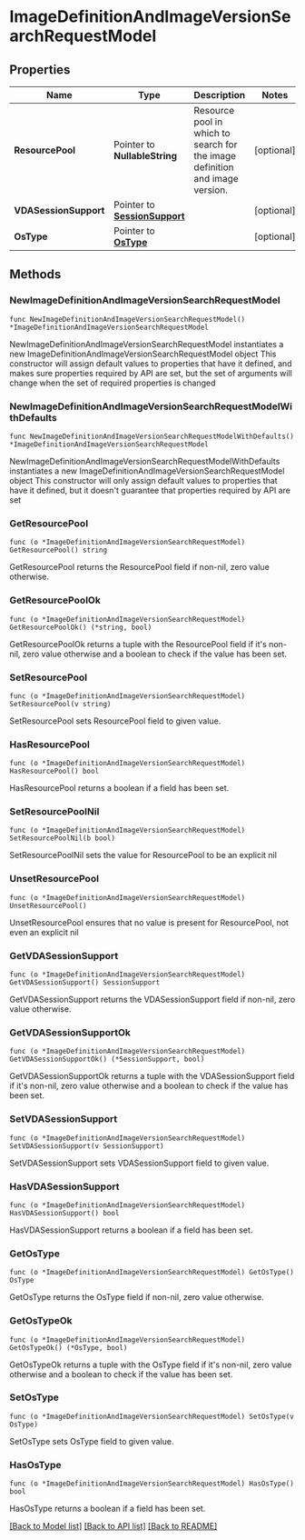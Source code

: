 # ImageDefinitionAndImageVersionSearchRequestModel

## Properties

Name | Type | Description | Notes
------------ | ------------- | ------------- | -------------
**ResourcePool** | Pointer to **NullableString** | Resource pool in which to search for the image definition and image version. | [optional] 
**VDASessionSupport** | Pointer to [**SessionSupport**](SessionSupport.md) |  | [optional] 
**OsType** | Pointer to [**OsType**](OsType.md) |  | [optional] 

## Methods

### NewImageDefinitionAndImageVersionSearchRequestModel

`func NewImageDefinitionAndImageVersionSearchRequestModel() *ImageDefinitionAndImageVersionSearchRequestModel`

NewImageDefinitionAndImageVersionSearchRequestModel instantiates a new ImageDefinitionAndImageVersionSearchRequestModel object
This constructor will assign default values to properties that have it defined,
and makes sure properties required by API are set, but the set of arguments
will change when the set of required properties is changed

### NewImageDefinitionAndImageVersionSearchRequestModelWithDefaults

`func NewImageDefinitionAndImageVersionSearchRequestModelWithDefaults() *ImageDefinitionAndImageVersionSearchRequestModel`

NewImageDefinitionAndImageVersionSearchRequestModelWithDefaults instantiates a new ImageDefinitionAndImageVersionSearchRequestModel object
This constructor will only assign default values to properties that have it defined,
but it doesn't guarantee that properties required by API are set

### GetResourcePool

`func (o *ImageDefinitionAndImageVersionSearchRequestModel) GetResourcePool() string`

GetResourcePool returns the ResourcePool field if non-nil, zero value otherwise.

### GetResourcePoolOk

`func (o *ImageDefinitionAndImageVersionSearchRequestModel) GetResourcePoolOk() (*string, bool)`

GetResourcePoolOk returns a tuple with the ResourcePool field if it's non-nil, zero value otherwise
and a boolean to check if the value has been set.

### SetResourcePool

`func (o *ImageDefinitionAndImageVersionSearchRequestModel) SetResourcePool(v string)`

SetResourcePool sets ResourcePool field to given value.

### HasResourcePool

`func (o *ImageDefinitionAndImageVersionSearchRequestModel) HasResourcePool() bool`

HasResourcePool returns a boolean if a field has been set.

### SetResourcePoolNil

`func (o *ImageDefinitionAndImageVersionSearchRequestModel) SetResourcePoolNil(b bool)`

 SetResourcePoolNil sets the value for ResourcePool to be an explicit nil

### UnsetResourcePool
`func (o *ImageDefinitionAndImageVersionSearchRequestModel) UnsetResourcePool()`

UnsetResourcePool ensures that no value is present for ResourcePool, not even an explicit nil
### GetVDASessionSupport

`func (o *ImageDefinitionAndImageVersionSearchRequestModel) GetVDASessionSupport() SessionSupport`

GetVDASessionSupport returns the VDASessionSupport field if non-nil, zero value otherwise.

### GetVDASessionSupportOk

`func (o *ImageDefinitionAndImageVersionSearchRequestModel) GetVDASessionSupportOk() (*SessionSupport, bool)`

GetVDASessionSupportOk returns a tuple with the VDASessionSupport field if it's non-nil, zero value otherwise
and a boolean to check if the value has been set.

### SetVDASessionSupport

`func (o *ImageDefinitionAndImageVersionSearchRequestModel) SetVDASessionSupport(v SessionSupport)`

SetVDASessionSupport sets VDASessionSupport field to given value.

### HasVDASessionSupport

`func (o *ImageDefinitionAndImageVersionSearchRequestModel) HasVDASessionSupport() bool`

HasVDASessionSupport returns a boolean if a field has been set.

### GetOsType

`func (o *ImageDefinitionAndImageVersionSearchRequestModel) GetOsType() OsType`

GetOsType returns the OsType field if non-nil, zero value otherwise.

### GetOsTypeOk

`func (o *ImageDefinitionAndImageVersionSearchRequestModel) GetOsTypeOk() (*OsType, bool)`

GetOsTypeOk returns a tuple with the OsType field if it's non-nil, zero value otherwise
and a boolean to check if the value has been set.

### SetOsType

`func (o *ImageDefinitionAndImageVersionSearchRequestModel) SetOsType(v OsType)`

SetOsType sets OsType field to given value.

### HasOsType

`func (o *ImageDefinitionAndImageVersionSearchRequestModel) HasOsType() bool`

HasOsType returns a boolean if a field has been set.


[[Back to Model list]](../README.md#documentation-for-models) [[Back to API list]](../README.md#documentation-for-api-endpoints) [[Back to README]](../README.md)


